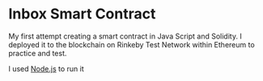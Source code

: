# Inbox Smart Contract
My first attempt creating a smart contract in Java Script and Solidity. 
I deployed it to the blockchain on Rinkeby Test Network within Ethereum to practice and test.

I used [Node.js](https://nodejs.org/en/download/) to  run it
